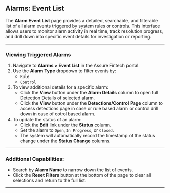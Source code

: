 ## Alarms: Event List

The **Alarm Event List** page provides a detailed, searchable, and filterable list of all alarm events triggered by system rules or controls. This interface allows users to monitor alarm activity in real time, track resolution progress, and drill down into specific event details for investigation or reporting.

---

### Viewing Triggered Alarms

1. Navigate to **Alarms > Event List** in the Assure Fintech portal.
2. Use the **Alarm Type** dropdown to filter events by:
   - `Rule`
   - `Control`
3. To view additional details for a specific alarm:
   - Click the **View** button under the **Alarm Details** column to open full Detection Details of selected alarm.
   - Click the **View** button under the **Detections/Control Page** column to access detections page in case or rule based alarm or control drill down in case of cotrol based alarm.
4. To update the status of an alarm:
   - Click the **Edit** link under the **Status** column.
   - Set the alarm to `Open`, `In Progress`, or `Closed`.  
   - The system will automatically record the timestamp of the status change under the **Status Change** columns.

---

### Additional Capabilities:

- Search by **Alarm Name** to narrow down the list of events.
- Click the **Reset Filters** button at the bottom of the page to clear all selections and return to the full list.

---
